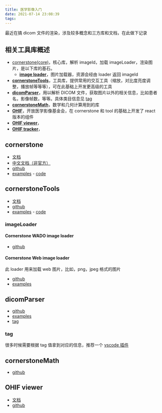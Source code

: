 ```yaml
---
title: 医学影像入门
date: 2021-07-14 23:08:39
tags:
---
```


最近在搞 dicom 文件的渲染，涉及较多概念和三方库和文档，在此做下记录

<!--more-->

## 相关工具库概述

- [cornerstone(core)](#cornerstone)，核心库，解析 imageId，加载 imageLoader，渲染图片，是以下库的基石。
  - **[image loader](#imageLoader)**，图片加载器，资源会经由 loader 返回 imageId
- **[cornerstoneTools](#cornerstoneTools)**，工具库，提供常用的交互工具（缩放，对比度亮度调整，播放帧等等等），可在此基础上开发更高级的工具
- **[dicomParser](#dicomParser)**，用以解析 DICOM 文件，获取图片以外的相关信息，比如患者名，影像帧数，等等。具体类目信息见 [tag](https://www.dicomlibrary.com/dicom/dicom-tags/)
- **[cornerstoneMath](#cornerstoneMath)**，数学和几何计算用到的库
- **[OHIF](https://ohif.org/)**，开放医学影像基金会，在 cornerstone 和 tool 的基础上开发了 react 版本的组件
- **[OHIF viewer]()**，
- **[OHIF tracker]()**，

## cornerstone

- [文档](https://docs.cornerstonejs.org/)
- [中文文档（非官方）](https://harrychen0506.github.io/cornerstone-analysis/core/concepts/images.html)
- [github](https://docs.cornerstonejs.org/)
- [examples](https://rawgit.com/cornerstonejs/cornerstone/master/example/index.html) - [code](https://github.com/cornerstonejs/cornerstone/tree/master/example)

## cornerstoneTools

- [文档](https://tools.cornerstonejs.org/)
- [github](https://github.com/cornerstonejs/cornerstoneTools)
- [examples](https://tools.cornerstonejs.org/examples/) - [code](https://github.com/cornerstonejs/cornerstoneTools/tree/gh-pages/examples)

### imageLoader

#### Cornerstone WADO image loader

- [github](https://github.com/cornerstonejs/cornerstoneWADOImageLoader)

#### Cornerstone Web image loader

此 loader 用来加载 web 图片，比如，png，jpeg 格式的图片

- [github](https://github.com/cornerstonejs/cornerstoneWebImageLoader)
- [examples](https://rawgit.com/cornerstonejs/cornerstoneWebImageLoader/master/examples/index.html)

## dicomParser

- [github](https://github.com/cornerstonejs/dicomParser)
- [examples](https://rawgit.com/cornerstonejs/dicomParser/master/examples/index.html)
- [tag](https://www.dicomlibrary.com/dicom/dicom-tags/)

### tag

很多时候需要根据 tag 值拿到对应的信息，推荐一个 [vscode 插件](https://github.com/smikitky/vscode-dicom-dump)

## cornerstoneMath

- [github](https://github.com/cornerstonejs/cornerstoneMath)

## OHIF viewer

- [文档](https://docs.ohif.org)
- [github](https://github.com/cornerstonejs/cornerstoneMath)
